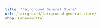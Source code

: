 ```yaml
---
title: "Fairground General Store"
url: /fairground/fairground-general-store/
shop: Lebensmittel
---
```

